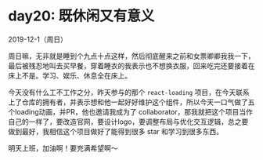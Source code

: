 # day20: 既休闲又有意义
2019-12-1（周日）

周日嘛，无非就是睡到个九点十点这样，然后彻底醒来之前和女票卿卿我我一下，最后被残忍地叫去买早餐，穿着睡衣的我表示也不想换衣服，回来吃完还要接着在床上不是。学习、娱乐、休息全在床上。

今天没有什么工不工作之分，昨天参与的那个 `react-loading` 项目，在今天联系上了仓库的拥有者，并表示想和他一起好好维护这个组件，所以今天一口气做了五个loading动画，并PR，他也邀请我成为了 collaborator，那我就把这个项目当作自己的一样了，要改造官网，要设计logo，要调整布局与优化交互逻辑，总之要做到最好，我相信这个项目做好了能得到很多 star 和学习到很多东西。

明天上班，加油啊！要充满希望啊～
